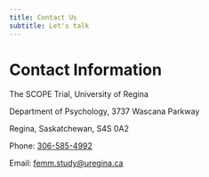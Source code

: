 ```yaml
---
title: Contact Us
subtitle: Let's talk
---
```


# Contact Information

The SCOPE Trial, University of Regina

Department of Psychology, 3737 Wascana Parkway

Regina, Saskatchewan, S4S 0A2

Phone: [306-585-4992](tel:306-585-4992)

Email: [femm.study@uregina.ca](mailto:femm.study@uregina.ca)
